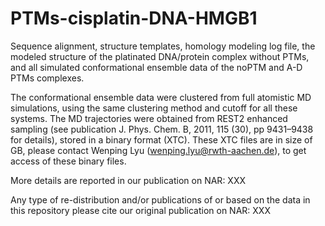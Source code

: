# PTMs-cisplatin-DNA-HMGB1

Sequence alignment, structure templates, homology modeling log file, the modeled structure of the platinated DNA/protein complex without PTMs, and all simulated conformational ensemble data of the noPTM and A-D PTMs complexes.

The conformational ensemble data were clustered from full atomistic MD simulations, using the same clustering method and cutoff for all these systems.
The MD trajectories were obtained from REST2 enhanced sampling (see publication J. Phys. Chem. B, 2011, 115 (30), pp 9431–9438
for details), stored in a binary format (XTC).
These XTC files are in size of GB, please contact Wenping Lyu (wenping.lyu@rwth-aachen.de), to get access of these binary files.

More details are reported in our publication on NAR: XXX

Any type of re-distribution and/or publications of or based on the data in this repository please cite our original publication on NAR: XXX
